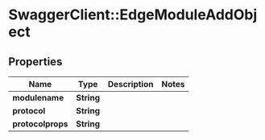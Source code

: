 # SwaggerClient::EdgeModuleAddObject

## Properties
Name | Type | Description | Notes
------------ | ------------- | ------------- | -------------
**modulename** | **String** |  | 
**protocol** | **String** |  | 
**protocolprops** | **String** |  | 


